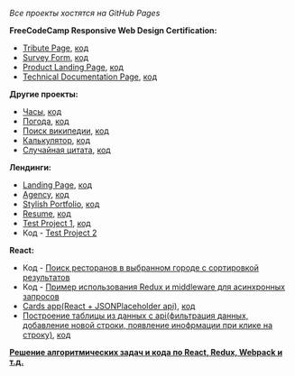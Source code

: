*Все проекты хостятся на GitHub Pages*

**FreeCodeCamp Responsive Web Design Certification:**
* [Tribute Page](https://bpedley.github.io/FCC/Tribute%20page/), [код](https://github.com/Bpedley/Bpedley.github.io/tree/master/FCC/Tribute%20page)
* [Survey Form](https://bpedley.github.io//FCC/Survey%20page/), [код](https://github.com/Bpedley/Bpedley.github.io/tree/master/FCC/Survey%20page)
* [Product Landing Page](https://bpedley.github.io//FCC/Product%20page/), [код](https://github.com/Bpedley/Bpedley.github.io/tree/master/FCC/Product%20page)
* [Technical Documentation Page](https://bpedley.github.io/FCC/Documentation%20page/index.html), [код](https://github.com/Bpedley/Bpedley.github.io/tree/master/FCC/Documentation%20page)

**Другие проекты:**
* [Часы](https://bpedley.github.io/Other%20projects/Clocks-JS/), [код](https://github.com/Bpedley/Bpedley.github.io/tree/master/Other%20projects/Clocks-JS)
* [Погода](https://bpedley.github.io/Other%20projects/Weather%20app/), [код](https://github.com/Bpedley/Bpedley.github.io/tree/master/Other%20projects/Weather%20app)
* [Поиск википедии](https://bpedley.github.io/Other%20projects/Wikipedia/), [код](https://github.com/Bpedley/Bpedley.github.io/tree/master/Other%20projects/Wikipedia)
* [Калькулятор](https://bpedley.github.io/Other%20projects/Calculator/), [код](https://github.com/Bpedley/Bpedley.github.io/tree/master/Other%20projects/Calculator)
* [Случайная цитата](https://bpedley.github.io/Other%20projects/Random%20quote/), [код](https://github.com/Bpedley/Bpedley.github.io/tree/master/Other%20projects/Random%20quote)

**Лендинги:**
* [Landing Page](https://bpedley.github.io/Pages%20from%20templates/1/), [код](https://github.com/Bpedley/Bpedley.github.io/tree/master/Pages%20from%20templates/1)
* [Agency](https://bpedley.github.io/Pages%20from%20templates/2/), [код](https://github.com/Bpedley/Bpedley.github.io/tree/master/Pages%20from%20templates/2)
* [Stylish Portfolio](https://bpedley.github.io/Pages%20from%20templates/3/), [код](https://github.com/Bpedley/Bpedley.github.io/tree/master/Pages%20from%20templates/3)
* [Resume](https://bpedley.github.io/Pages%20from%20templates/4/), [код](https://github.com/Bpedley/Bpedley.github.io/tree/master/Pages%20from%20templates/4)
* [Test Project 1](https://bpedley.github.io/Test/), [код](https://github.com/Bpedley/Bpedley.github.io/tree/master/Test)
* Код - [Test Project 2](https://github.com/Bpedley/Test)

**React:**
* Код - [Поиск ресторанов в выбранном городе с сортировкой результатов](https://github.com/Bpedley/Bpedley.github.io/tree/master/ravenous)
* Код - [Пример использования Redux и middleware для асинхронных запросов](https://github.com/Bpedley/Redux-use-examples)
* [Cards app(React + JSONPlaceholder api)](https://bpedley.github.io/jsonplaceholder-api-cards/), [код](https://github.com/Bpedley/jsonplaceholder-api-cards)
* [Построение таблицы из данных с api(фильтрация данных, добавление новой строки, появление инофрмации при клике на строку)](https://bpedley.github.io/frontend-javascript-test/), [код](https://github.com/Bpedley/frontend-javascript-test)

**[Решение алгоритмических задач и кода по React, Redux, Webpack и т.д.](https://github.com/Bpedley/JS-exercises)**
